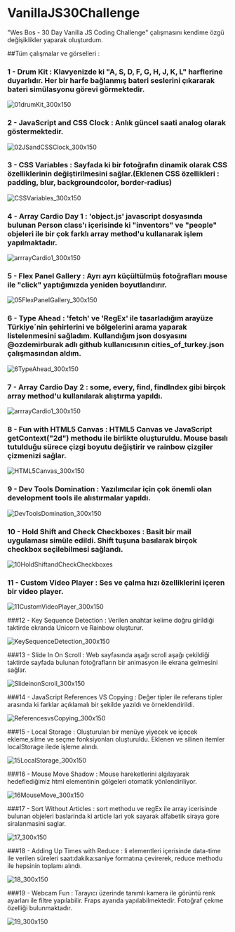 # VanillaJS30Challenge
"Wes Bos - 30 Day Vanilla JS Coding Challenge" çalışmasını kendime özgü değişiklikler yaparak oluşturdum.


##Tüm çalışmalar ve görselleri :
  ### 1 - Drum Kit : Klavyenizde ki "A, S, D, F, G, H, J, K, L" harflerine duyarlıdır. Her bir harfe bağlanmış bateri seslerini çıkararak bateri simülasyonu görevi görmektedir.  
  ![01drumKit_300x150](https://user-images.githubusercontent.com/71039908/104845707-e3f36180-58e7-11eb-8c8b-42f0a9d51ea2.jpg)


  ### 2 - JavaScript and CSS Clock : Anlık güncel saati analog olarak göstermektedir.
![02JSandCSSClock_300x150](https://user-images.githubusercontent.com/71039908/104845710-e5248e80-58e7-11eb-807a-2aee2cf39bef.jpg)

  ### 3 - CSS Variables : Sayfada ki bir fotoğrafın dinamik olarak CSS özelliklerinin değiştirilmesini sağlar.(Eklenen CSS özellikleri : padding, blur, backgroundcolor, border-radius)
![CSSVariables_300x150](https://user-images.githubusercontent.com/71039908/104845708-e48bf800-58e7-11eb-9e31-338ce223f184.jpg)


  ### 4 - Array Cardio Day 1 : 'object.js' javascript dosyasında bulunan Person class'ı içerisinde ki "inventors" ve "people" objeleri ile bir çok farklı array method'u kullanarak işlem yapılmaktadır.
![arrrayCardio1_300x150](https://user-images.githubusercontent.com/71039908/104845709-e5248e80-58e7-11eb-92ca-81704746a68b.jpg)

  ### 5 - Flex Panel Gallery : Ayrı ayrı küçültülmüş fotoğrafları mouse ile "click" yaptığımızda yeniden boyutlandırır.
  
![05FlexPanelGallery_300x150](https://user-images.githubusercontent.com/71039908/104903849-92071600-5991-11eb-92a9-6fcb1c694d4f.jpg)


  ### 6 - Type Ahead : 'fetch' ve 'RegEx' ile tasarladığım arayüze Türkiye´nin şehirlerini ve bölgelerini arama yaparak listelenmesini sağladım. Kullandığım json dosyasını @ozdemirburak adlı github kullanıcısının cities_of_turkey.json çalışmasından aldım.
  
![6TypeAhead_300x150](https://user-images.githubusercontent.com/71039908/105067972-62d7ce00-5a91-11eb-8877-99b32c454aea.jpg)

  ### 7 - Array Cardio Day 2 : some, every, find, findIndex gibi birçok array method'u kullanılarak alıştırma yapıldı.
  
![arrrayCardio1_300x150](https://user-images.githubusercontent.com/71039908/104845709-e5248e80-58e7-11eb-92ca-81704746a68b.jpg)

  ### 8 - Fun with HTML5 Canvas : HTML5 Canvas ve JavaScript getContext("2d") methodu ile birlikte oluşturuldu. Mouse basılı tutulduğu sürece çizgi boyutu değiştirir ve rainbow çizgiler çizmenizi sağlar.
  
  ![HTML5Canvas_300x150](https://user-images.githubusercontent.com/71039908/105406807-fb12b600-5c3d-11eb-813c-2d5a33a8e31c.jpg)
  
  ### 9 - Dev Tools Domination : Yazılımcılar için çok önemli olan development tools ile alıstırmalar yapıldı.
  
  ![DevToolsDomination_300x150](https://user-images.githubusercontent.com/71039908/105540979-2530aa80-5d08-11eb-9928-82c997ed7bc5.jpg)

  ### 10 - Hold Shift and Check Checkboxes : Basit bir mail uygulaması simüle edildi. Shift tuşuna basılarak birçok checkbox seçilebilmesi sağlandı.
  
![10HoldShiftandCheckCheckboxes](https://user-images.githubusercontent.com/71039908/105573657-31505280-5d70-11eb-9333-830251e4b02d.gif)

  ### 11 - Custom Video Player : Ses ve çalma hızı özelliklerini içeren bir video player.
  
![11CustomVideoPlayer_300x150](https://user-images.githubusercontent.com/71039908/105628056-9c228c00-5e4b-11eb-9534-d36d43263280.jpg)

  ###12 - Key Sequence Detection : Verilen anahtar kelime doğru girildiği taktirde ekranda Unicorn ve Rainbow oluşturur.
  
![KeySequenceDetection_300x150](https://user-images.githubusercontent.com/71039908/105641975-ddd92400-5e97-11eb-84c2-fbe097562c8a.jpg)

  ###13 - Slide In On Scroll : Web sayfasında aşağı scroll aşağı çekildiği taktirde sayfada bulunan fotoğrafların bir animasyon ile ekrana gelmesini sağlar.

![SlideinonScroll_300x150](https://user-images.githubusercontent.com/71039908/105759411-7e474b00-5f61-11eb-9bf8-ac9456bade05.jpg)

  ###14 - JavaScript References VS Copying : Değer tipler ile referans tipler arasında ki farklar açıklamalı bir şekilde yazıldı ve örneklendirildi.
  
![ReferencesvsCopying_300x150](https://user-images.githubusercontent.com/71039908/105861271-98376b00-5fff-11eb-9f1f-9530975a54f7.jpg)

  ###15 - Local Storage : Oluşturulan bir menüye yiyecek ve içecek ekleme,silme ve seçme fonksiyonları oluşturuldu. Eklenen ve silinen itemler localStorage ilede işleme alındı.

![15LocalStorage_300x150](https://user-images.githubusercontent.com/71039908/106048688-40c7f680-60f6-11eb-9d14-5be58d5cc387.jpg)

  ###16 - Mouse Move Shadow : Mouse hareketlerini algılayarak hedeflediğimiz html elementinin gölgeleri otomatik yönlendiriliyor.

![16MouseMove_300x150](https://user-images.githubusercontent.com/71039908/106192294-0b3a1080-61bd-11eb-95e8-b627c88ed757.jpg)

  ###17 - Sort Without Articles : sort methodu ve regEx ile array icerisinde bulunan objeleri baslarinda ki article lari yok sayarak alfabetik siraya gore siralanmasini saglar.
  
![17_300x150](https://user-images.githubusercontent.com/71039908/106356838-9af1d300-6313-11eb-9dce-d0682cbfb3b1.jpg)

  ###18 - Adding Up Times with Reduce : li elementleri içerisinde data-time ile verilen süreleri saat:dakika:saniye formatına çevirerek, reduce methodu ile hepsinin toplamı alındı.

![18_300x150](https://user-images.githubusercontent.com/71039908/106380197-9f74c500-63c1-11eb-91a7-55d5310dd5a9.jpg)


  ###19 - Webcam Fun : Tarayıcı üzerinde tanımlı kamera ile görüntü renk ayarları ile filtre yapılabilir. Fraps ayarıda yapılabilmektedir. Fotoğraf çekme özelliği bulunmaktadır.

 ![19_300x150](https://user-images.githubusercontent.com/71039908/106615166-3639b100-657d-11eb-9374-c1da53102e7a.jpg)
